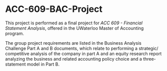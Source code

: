 # ACC-609-BAC-Project

This project is performed as a final project for *ACC 609 - Financial Statement Analysis*, offered in the UWaterloo Master of Accounting program.

The group project requirements are listed in the Business Analysis Challenge Part A and B documents, which relate to performing a strategic/ competitive analysis of the company in part A and an equity research report analyzing the business and related accounting policy choice and a three-statement model in Part B. 

